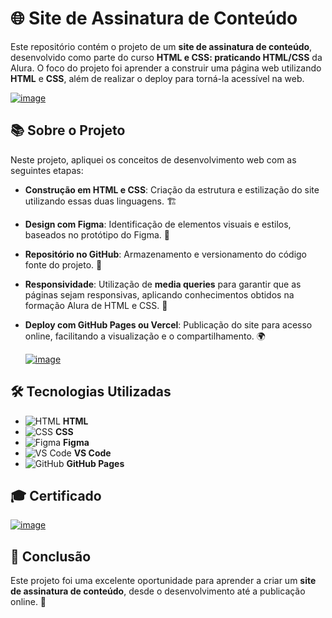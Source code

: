 # 🌐 Site de Assinatura de Conteúdo

Este repositório contém o projeto de um **site de assinatura de conteúdo**, desenvolvido como parte do curso **HTML e CSS: praticando HTML/CSS** da Alura. O foco do projeto foi aprender a construir uma página web utilizando **HTML** e **CSS**, além de realizar o deploy para torná-la acessível na web.

[![image](https://github.com/user-attachments/assets/9b3d56fa-728d-4e24-9d92-e124435fb0f7)](https://cursos.alura.com.br/course/html-css-praticando-html-css)

## 📚 Sobre o Projeto

Neste projeto, apliquei os conceitos de desenvolvimento web com as seguintes etapas:

- **Construção em HTML e CSS**: Criação da estrutura e estilização do site utilizando essas duas linguagens. 🏗️
- **Design com Figma**: Identificação de elementos visuais e estilos, baseados no protótipo do Figma. 🎨
- **Repositório no GitHub**: Armazenamento e versionamento do código fonte do projeto. 📂
- **Responsividade**: Utilização de **media queries** para garantir que as páginas sejam responsivas, aplicando conhecimentos obtidos na formação Alura de HTML e CSS. 📱
- **Deploy com GitHub Pages ou Vercel**: Publicação do site para acesso online, facilitando a visualização e o compartilhamento. 🌍

  [![image](https://github.com/user-attachments/assets/31cc9042-ca9a-4aa8-8426-d6fd72899eba)](https://03-html-css-aluraplus.vercel.app/)

## 🛠️ Tecnologias Utilizadas

- ![HTML](https://img.icons8.com/color/48/000000/html-5.png) **HTML**
- ![CSS](https://img.icons8.com/color/48/000000/css3.png) **CSS**
- ![Figma](https://img.icons8.com/color/48/000000/figma.png) **Figma**
- ![VS Code](https://img.icons8.com/color/48/000000/visual-studio-code-2019.png) **VS Code**
- ![GitHub](https://img.icons8.com/color/48/000000/github-2.png) **GitHub Pages**

## 🎓 Certificado

[![image](https://github.com/user-attachments/assets/3769da5f-de12-4b37-8ba2-688588c858b0)](https://cursos.alura.com.br/user/kauemonteiro09/course/html-css-praticando-html-css/certificate)

## 🚀 Conclusão

Este projeto foi uma excelente oportunidade para aprender a criar um **site de assinatura de conteúdo**, desde o desenvolvimento até a publicação online. 🌟
